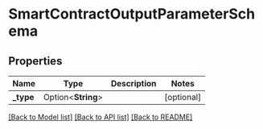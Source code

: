 # SmartContractOutputParameterSchema

## Properties

Name | Type | Description | Notes
------------ | ------------- | ------------- | -------------
**_type** | Option<**String**> |  | [optional]

[[Back to Model list]](../README.md#documentation-for-models) [[Back to API list]](../README.md#documentation-for-api-endpoints) [[Back to README]](../README.md)


